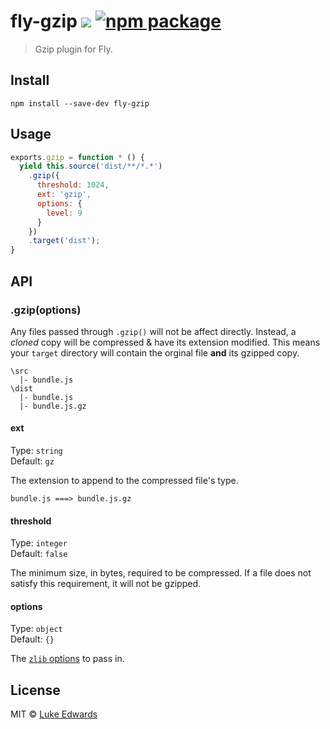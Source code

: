 # fly-gzip [![][travis-badge]][travis-link] [![npm package][npm-ver-link]][releases]

> Gzip plugin for Fly.

<!-- <div align="center">
	<a href="http://github.com/flyjs/fly">
		<img width=200px  src="https://cloud.githubusercontent.com/assets/8317250/8733685/0be81080-2c40-11e5-98d2-c634f076ccd7.png">
	</a>
</div> -->

## Install

```
npm install --save-dev fly-gzip
```

## Usage

```js
exports.gzip = function * () {
  yield this.source('dist/**/*.*')
    .gzip({
      threshold: 1024,
      ext: 'gzip',
      options: {
        level: 9
      }
    })
    .target('dist');
}
```

## API

### .gzip(options)

Any files passed through `.gzip()` will not be affect directly. Instead, a _cloned_ copy will be compressed & have its extension modified. This means your `target` directory will contain the orginal file **and** its gzipped copy.

```
\src
  |- bundle.js
\dist
  |- bundle.js
  |- bundle.js.gz
```

#### ext

Type: `string`<br>
Default: `gz`

The extension to append to the compressed file's type.

```
bundle.js ===> bundle.js.gz
```

#### threshold

Type: `integer`<br>
Default: `false`

The minimum size, in bytes, required to be compressed. If a file does not satisfy this requirement, it will not be gzipped.

#### options

Type: `object`<br>
Default: `{}`

The [`zlib` options](https://nodejs.org/api/zlib.html#zlib_class_options) to pass in.

## License

MIT © [Luke Edwards](https://lukeed.com)

[releases]:     https://github.com/lukeed/fly-gzip/releases
[npm-ver-link]: https://img.shields.io/npm/v/fly-gzip.svg?style=flat-square
[travis-link]:  https://travis-ci.org/lukeed/fly-gzip
[travis-badge]: http://img.shields.io/travis/lukeed/fly-gzip.svg?style=flat-square
